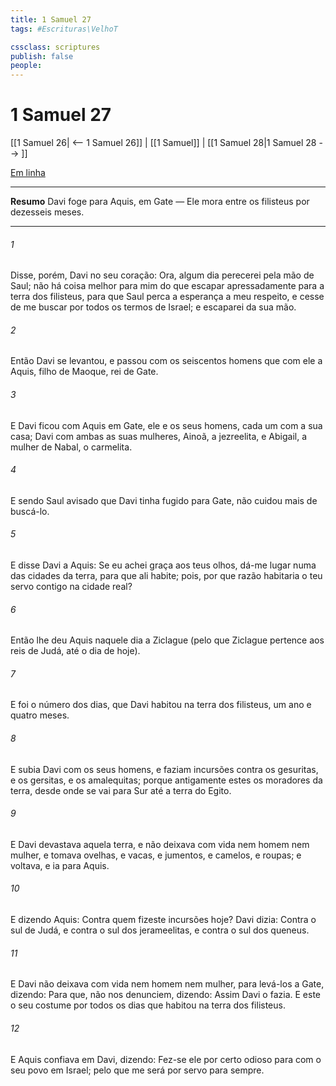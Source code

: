```yaml
---
title: 1 Samuel 27
tags: #Escrituras\VelhoT

cssclass: scriptures
publish: false
people:
---
```


# 1 Samuel 27
[[1 Samuel 26| <-- 1 Samuel 26]] | [[1 Samuel]] | [[1 Samuel 28|1 Samuel 28 --> ]]

[Em linha](https://churchofjesuschrist.org/study/scriptures/ot/1-sam/27?lang=por)

---
__Resumo__
Davi foge para Aquis, em Gate — Ele mora entre os filisteus por dezesseis meses.

---
###### 1 
Disse, porém, Davi no seu coração: Ora,  algum dia perecerei pela mão de Saul; não há coisa melhor para mim do que escapar apressadamente para a terra dos filisteus, para que Saul perca a esperança a meu respeito, e cesse de me buscar por todos os termos de Israel; e  escaparei da sua mão.

###### 2 
Então Davi se levantou, e passou com os seiscentos homens que com ele  a Aquis, filho de Maoque, rei de Gate.

###### 3 
E Davi ficou com Aquis em Gate, ele e os seus homens, cada um com a sua casa; Davi com ambas as suas mulheres, Ainoã, a jezreelita, e Abigail, a mulher de Nabal, o carmelita.

###### 4 
E sendo Saul avisado que Davi tinha fugido para Gate, não cuidou mais de buscá-lo.

###### 5 
E disse Davi a Aquis: Se eu achei graça aos teus olhos, dá-me lugar numa das cidades da terra, para que ali habite; pois, por que razão habitaria o teu servo contigo na cidade real?

###### 6 
Então lhe deu Aquis naquele dia a  Ziclague (pelo que Ziclague pertence aos reis de Judá, até o dia de hoje).

###### 7 
E foi o número dos dias, que Davi habitou na terra dos filisteus, um ano e quatro meses.

###### 8 
E subia Davi com os seus homens, e faziam incursões contra os gesuritas, e os gersitas, e os amalequitas; porque antigamente  estes os moradores da terra, desde onde se vai para Sur até a terra do Egito.

###### 9 
E Davi devastava aquela terra, e não deixava com vida nem homem nem mulher, e tomava ovelhas, e vacas, e jumentos, e camelos, e roupas; e voltava, e ia para Aquis.

###### 10 
E dizendo Aquis: Contra quem fizeste incursões hoje? Davi dizia: Contra o sul de Judá, e contra o sul dos jerameelitas, e contra o sul dos queneus.

###### 11 
E Davi não deixava com vida nem homem nem mulher, para levá-los a Gate, dizendo: Para que,  não nos denunciem, dizendo: Assim Davi o fazia. E este  o seu costume por todos os dias que habitou na terra dos filisteus.

###### 12 
E Aquis confiava em Davi, dizendo: Fez-se ele por certo odioso para com o seu povo em Israel; pelo que me será por servo para sempre.

